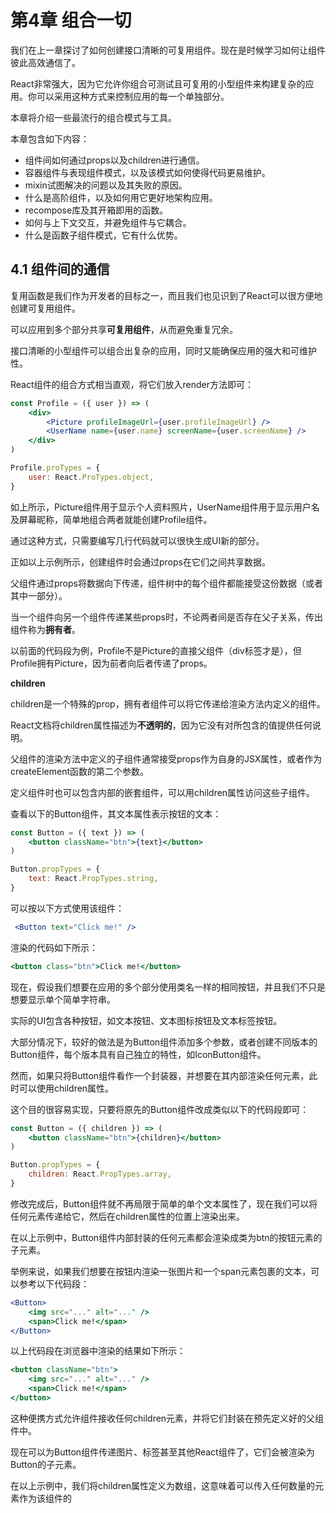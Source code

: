 # 第4章 组合一切

我们在上一章探讨了如何创建接口清晰的可复用组件。现在是时候学习如何让组件彼此高效通信了。 

React非常强大，因为它允许你组合可测试且可复用的小型组件来构建复杂的应用。你可以采用这种方式来控制应用的每一个单独部分。

本章将介绍一些最流行的组合模式与工具。

本章包含如下内容：

- 组件间如何通过props以及children进行通信。
- 容器组件与表现组件模式，以及该模式如何使得代码更易维护。
- mixin试图解决的问题以及其失败的原因。
- 什么是高阶组件，以及如何用它更好地架构应用。
- recompose库及其开箱即用的函数。
- 如何与上下文交互，并避免组件与它耦合。
- 什么是函数子组件模式，它有什么优势。

## 4.1 组件间的通信

复用函数是我们作为开发者的目标之一，而且我们也见识到了React可以很方便地创建可复用组件。

可以应用到多个部分共享**可复用组件**，从而避免重复冗余。

接口清晰的小型组件可以组合出复杂的应用，同时又能确保应用的强大和可维护性。

React组件的组合方式相当直观，将它们放入render方法即可：

```jsx
const Profile = ({ user }) => (
    <div>
        <Picture profileImageUrl={user.profileImageUrl} />
        <UserName name={user.name} screenName={user.screenName} />
    </div>
)

Profile.proTypes = {
    user: React.ProTypes.object,
}
```

如上所示，Picture组件用于显示个人资料照片，UserName组件用于显示用户名及屏幕昵称，简单地组合两者就能创建Profile组件。

通过这种方式，只需要编写几行代码就可以很快生成UI新的部分。

正如以上示例所示，创建组件时会通过props在它们之间共享数据。

父组件通过props将数据向下传递，组件树中的每个组件都能接受这份数据（或者其中一部分）。

当一个组件向另一个组件传递某些props时，不论两者间是否存在父子关系，传出组件称为**拥有者**。

以前面的代码段为例，Profile不是Picture的直接父组件（div标签才是），但Profile拥有Picture，因为前者向后者传递了props。

**children**

children是一个特殊的prop，拥有者组件可以将它传递给渲染方法内定义的组件。

React文档将children属性描述为**不透明的**，因为它没有对所包含的值提供任何说明。

父组件的渲染方法中定义的子组件通常接受props作为自身的JSX属性，或者作为createElement函数的第二个参数。

定义组件时也可以包含内部的嵌套组件，可以用children属性访问这些子组件。

查看以下的Button组件，其文本属性表示按钮的文本：

```jsx
const Button = ({ text }) => (
    <button className="btn">{text}</button>
)

Button.propTypes = {
    text: React.PropTypes.string,
}
```

可以按以下方式使用该组件：

```jsx
 <Button text="Click me!" />
```

渲染的代码如下所示：

```jsx
<button class="btn">Click me!</button>
```

现在，假设我们想要在应用的多个部分使用类名一样的相同按钮，并且我们不只是想要显示单个简单字符串。

实际的UI包含各种按钮，如文本按钮、文本图标按钮及文本标签按钮。

大部分情况下，较好的做法是为Button组件添加多个参数，或者创建不同版本的Button组件，每个版本具有自己独立的特性，如IconButton组件。

然而，如果只将Button组件看作一个封装器，并想要在其内部渲染任何元素，此时可以使用children属性。

这个目的很容易实现，只要将原先的Button组件改成类似以下的代码段即可：

```jsx
const Button = ({ children }) => (
    <button className="btn">{children}</button>
)

Button.propTypes = {
    children: React.PropTypes.array,
}
```

修改完成后，Button组件就不再局限于简单的单个文本属性了，现在我们可以将任何元素传递给它，然后在children属性的位置上渲染出来。

在以上示例中，Button组件内部封装的任何元素都会渲染成类为btn的按钮元素的子元素。

举例来说，如果我们想要在按钮内渲染一张图片和一个span元素包裹的文本，可以参考以下代码段：

```jsx
<Button>
    <img src="..." alt="..." />
    <span>Click me!</span>
</Button>
```

以上代码段在浏览器中渲染的结果如下所示：

```jsx
<button className="btn">
    <img src="..." alt="..." />
    <span>Click me!</span>
</button>
```

这种便携方式允许组件接收任何children元素，并将它们封装在预先定义好的父组件中。

现在可以为Button组件传递图片、标签甚至其他React组件了，它们会被渲染为Button的子元素。

在以上示例中，我们将children属性定义为数组，这意味着可以传入任何数量的元素作为该组件的